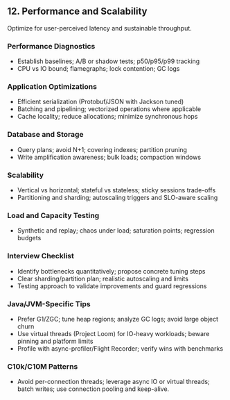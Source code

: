 ## 12. Performance and Scalability

Optimize for user-perceived latency and sustainable throughput.

### Performance Diagnostics
- Establish baselines; A/B or shadow tests; p50/p95/p99 tracking
- CPU vs IO bound; flamegraphs; lock contention; GC logs

### Application Optimizations
- Efficient serialization (Protobuf/JSON with Jackson tuned)
- Batching and pipelining; vectorized operations where applicable
- Cache locality; reduce allocations; minimize synchronous hops

### Database and Storage
- Query plans; avoid N+1; covering indexes; partition pruning
- Write amplification awareness; bulk loads; compaction windows

### Scalability
- Vertical vs horizontal; stateful vs stateless; sticky sessions trade-offs
- Partitioning and sharding; autoscaling triggers and SLO-aware scaling

### Load and Capacity Testing
- Synthetic and replay; chaos under load; saturation points; regression budgets

### Interview Checklist
- Identify bottlenecks quantitatively; propose concrete tuning steps
- Clear sharding/partition plan; realistic autoscaling and limits
- Testing approach to validate improvements and guard regressions


### Java/JVM-Specific Tips
- Prefer G1/ZGC; tune heap regions; analyze GC logs; avoid large object churn
- Use virtual threads (Project Loom) for IO-heavy workloads; beware pinning and platform limits
- Profile with async-profiler/Flight Recorder; verify wins with benchmarks

### C10k/C10M Patterns
- Avoid per-connection threads; leverage async IO or virtual threads; batch writes; use connection pooling and keep-alive.


